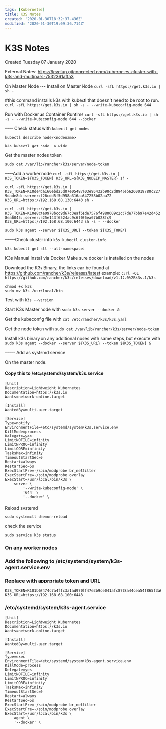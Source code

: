 ```yaml
---
tags: [Kubernetes]
title: K3S Notes
created: '2020-01-30T18:32:37.436Z'
modified: '2020-01-30T19:09:36.714Z'
---
```


# K3S Notes

Created Tuesday 07 January 2020

External Notes:
https://levelup.gitconnected.com/kubernetes-cluster-with-k3s-and-multipass-7532361affa3

On Master Node
--- Install on Master Node
`curl -sfL https://get.k3s.io | sh -`

#this command installs k3s with kubectl that doesn't need to be root to run. 
`curl -sfL https://get.k3s.io | sh -s - --write-kubeconfig-mode 644`

Run with Docker as Container Runtime
`curl -sfL https://get.k3s.io | sh -s - --write-kubeconfig-mode 644 --docker`

---- Check status with 
`kubectl get nodes`

`kubectl describe node/<nodename>`

`k3s kubectl get node -o wide`

Get the master nodes token

`sudo cat /var/lib/rancher/k3s/server/node-token`

----Add a worker node
`curl -sfL https://get.k3s.io | K3S_TOKEN=${K3S_TOKEN} K3S_URL=${K3S_NODEIP_MASTER} sh -`

`curl -sfL https://get.k3s.io | K3S_TOKEN=K10de4da160ebd25d07e05487a03e95432b90c2d894ceb6260019780c2279dade8d::server:f26cdd5f5d958a316aa347258b02aa72 K3S_URL=https://192.168.68.130:6443 sh -`

`curl -sfL https://get.k3s.io | K3S_TOKEN=K10e8c4e0978bcc9d67c3eaf51de7576f4980609c2c67de77bb97e42d4528ea6045::server:a25e143f6524ac9c6f076ea67b028fc9 K3S_URL=https://192.168.68.100:6443 sh -s - --docker`

`sudo k3s agent --server ${K3S_URL} --token ${K3S_TOKEN}`

-----Check cluster info
`k3s kubectl cluster-info`

`k3s kubectl get all --all-namespaces`



K3s Manual Install via Docker
Make sure docker is installed on the nodes

Download the K3s Binary, the links can be found at https://github.com/rancher/k3s/releases/latest
example:
`curl -OL https://github.com/rancher/k3s/releases/download/v1.17.0%2Bk3s.1/k3s`

```
chmod +x k3s 
sudo mv k3s /usr/local/bin
```

Test with 
`k3s --version`

Start K3s Master node with
`sudo k3s server --docker &`

Get the kubeconfig file with
`cat /etc/rancher/k3s/k3s.yaml`

Get the node token with
`sudo cat /var/lib/rancher/k3s/server/node-token`

Install k3s binary on any additional nodes with same steps, but execute with
`sudo k3s agent --docker --server ${K3S_URL} --token ${K3S_TOKEN} &`


----- Add as systemd service

On the master node.
#### Copy this to /etc/systemd/system/k3s.service
```
[Unit]
Description=Lightweight Kubernetes
Documentation=https://k3s.io
Wants=network-online.target

[Install]
WantedBy=multi-user.target

[Service]
Type=notify
EnvironmentFile=/etc/systemd/system/k3s.service.env
KillMode=process
Delegate=yes
LimitNOFILE=infinity
LimitNPROC=infinity
LimitCORE=infinity
TasksMax=infinity
TimeoutStartSec=0
Restart=always
RestartSec=5s
ExecStartPre=-/sbin/modprobe br_netfilter
ExecStartPre=-/sbin/modprobe overlay
ExecStart=/usr/local/bin/k3s \
	server \
		'--write-kubeconfig-mode' \
		'644' \
		'--docker' \
```

####

Reload systemd

`sudo systemctl daemon-reload`

check the service

`sudo service k3s status`


### On any worker nodes

### Add the following to /etc/systemd/system/k3s-agent.service.env 
### Replace with apprpriate token and URL
```
K3S_TOKEN=K101b67474c7a4ffc3a1ad970ff47e3b9ce041afc8708a44cea54f865f3a6b28e52::server:3f88109869142782e1ee156cccf84d5c
K3S_URL=https://192.168.68.100:6443
```

### /etc/systemd/system/k3s-agent.service
```
[Unit]
Description=Lightweight Kubernetes
Documentation=https://k3s.io
Wants=network-online.target

[Install]
WantedBy=multi-user.target

[Service]
Type=exec
EnvironmentFile=/etc/systemd/system/k3s-agent.service.env
KillMode=process
Delegate=yes
LimitNOFILE=infinity
LimitNPROC=infinity
LimitCORE=infinity
TasksMax=infinity
TimeoutStartSec=0
Restart=always
RestartSec=5s
ExecStartPre=-/sbin/modprobe br_netfilter
ExecStartPre=-/sbin/modprobe overlay
ExecStart=/usr/local/bin/k3s \
	agent \
	'--docker' \
```




